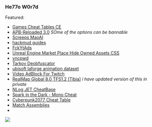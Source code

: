 ### He77o W0r7d

Featured:
- [Games Cheat Tables CE](https://github.com/themaoci/Game-Cheat-Tables-CE-)
- [APB-Reloaded 3.0](https://github.com/themaoci/APB-Reloaded-3.0) _SOme of the options can be bannable_
- [Screeps MaoAI](https://github.com/themaoci/Screeps_MaoAI)
- [hackmud guides](https://github.com/themaoci/hackmud-guides)
- [FckYtAds](https://github.com/themaoci/FckYtAds)
- [Unreal Engine Market Place Hide Owned Assets CSS](https://github.com/themaoci/UnrealEngineMarketPlaceHideOwnerAssetsCSS)
- [vncpwd](https://github.com/themaoci/vncpwd)
- [Tarkov Deobfuscator](https://github.com/themaoci/TarkovDeobfuscator)
- [ubisoft laforge animation dataset](https://github.com/themaoci/ubisoft-laforge-animation-dataset)
- [Video AdBlock For Twitch](https://github.com/themaoci/VideoAdBlockForTwitch)
- [RealMap Global 8.0 TFS1.2 (Tibia)](https://github.com/themaoci/RealMap-Global-8.0-TFS1.2) _i have updated version of this in private_
- [NLog JET CheatBase](https://github.com/themaoci/NLog-JET-CheatBase)
- [Spark in the Dark - Mono Cheat](https://github.com/themaoci/Spark-in-the-Dark---Mono-Cheat)
- [Cyberpunk2077 Cheat Table](https://github.com/themaoci/Cyberpunk2077-Cheat-Table)
- [Match Assemblies](https://github.com/themaoci/Match_Assemblies)
- []()

![ ](https://github-readme-stats.vercel.app/api?username=themaoci&show_icons=true&theme=dark&count_private=true)
